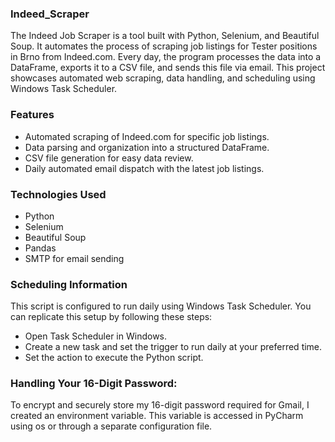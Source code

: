 ### Indeed_Scraper
The Indeed Job Scraper is a tool built with Python, Selenium, and Beautiful Soup. It automates the process of scraping job listings for Tester positions in Brno from Indeed.com. Every day, the program processes the data into a DataFrame, exports it to a CSV file, and sends this file via email. This project showcases automated web scraping, data handling, and scheduling using Windows Task Scheduler.

### Features
- Automated scraping of Indeed.com for specific job listings.
- Data parsing and organization into a structured DataFrame.
- CSV file generation for easy data review.
- Daily automated email dispatch with the latest job listings.

### Technologies Used
- Python
- Selenium
- Beautiful Soup
- Pandas
- SMTP for email sending

### Scheduling Information
This script is configured to run daily using Windows Task Scheduler. You can replicate this setup by following these steps:

- Open Task Scheduler in Windows.
- Create a new task and set the trigger to run daily at your preferred time.
- Set the action to execute the Python script.

### Handling Your 16-Digit Password:
To encrypt and securely store my 16-digit password required for Gmail, I created an environment variable. This variable is accessed in PyCharm using os or through a separate configuration file. 
